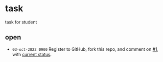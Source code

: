 # task
task for student


## open
+ `03-oct-2022 0900` Register to GitHub, fork this repo, and comment on [#1](https://github.com/dudung/fi1101-04-2022-1/issues/1), with [current status](01).